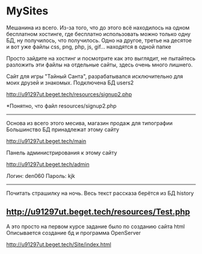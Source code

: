 # MySites
Мешанина из всего. Из-за того, что до этого всё находилось на одном бесплатном хостинге, где бесплатно использовать можно только одну БД, 
ну получилось, что получилось. Одно на другое, третье на десятое и вот уже файлы css, png, php, js, gif... находятся в одной папке

Просто зайдите на хостинг и посмотрите как это выглядит, не пытайтесь разложить эти файлы на отдельные сайты, здесь очень много лишнего.

Сайт для игры "Тайный Санта", разрабатывался исключительно для моих друзей и знакомых.
Подключена БД users2

http://u91297ut.beget.tech/resources/signup2.php

*Понятно, что файл resources/signup2.php


-----
Основа из всего этого месива, магазин продаж для типографии
Большинство БД принадлежат этому сайту

http://u91297ut.beget.tech/main

Панель администрирования к этому сайту

http://u91297ut.beget.tech/admin

Логин: den060
Пароль: kjk


-----
Почитать страшилку на ночь.
Весь текст рассказа берётся из БД history

http://u91297ut.beget.tech/resources/Test.php
------
А это просто на первом курсе задание было по созданию сайта html
Описывается создание бд и программа OpenServer 

http://u91297ut.beget.tech/Site/index.html
